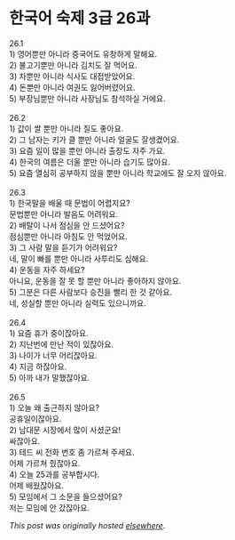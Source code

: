 # 한국어 숙제 3급 26과

<p>26.1<br>1) 영어뿐만 아니라 중국어도 유창하게 말해요.<br>2) 불고기뿐만 아니라 김치도 잘 먹어요.<br>3) 차뿐만 아니라 식사도 대접받았어요.<br>4) 돈뿐만 아니라 여권도 잃어버렸어요.<br>5) 부장님뿐만 아니라 사장님도 참석하실 거에요.<br><br>26.2<br>1) 값이 쌀 뿐만 아니라 질도 좋아요.<br>2) 그 남자는 키가 클 뿐만 아니라 얼굴도 잘생겼어요.<br>3) 요즘 일이 많을 뿐만 아니라 출장도 자주 가요.<br>4) 한국의 여름은 더울 뿐만 아니라 습기도 많아요.<br>5) 요즘 열심히 공부하지 않을 뿐만 아니라 학교에도 잘 오지 않아요.<br><br>26.3<br>1) 한국말을 배울 때 문법이 어렵지요?<br>문법뿐만 아니라 발음도 어려워요.<br>2) 배탈이 나서 점심을 안 드셨어요?<br>점심뿐만 아니라 아침도 안 먹었어요.<br>3) 그 사람 말을 듣기가 어려워요?<br>네, 말이 빠를 뿐만 아니라 사투리도 심해요.<br>4) 운동을 자주 하세요?<br>아니요, 운동을 잘 못 할 뿐만 아니라 좋아하지 않아요.<br>5) 그분은 다른 사람보다 승진을 빨리 한 것 같아요.<br>네, 성실할 뿐만 아니라 실력도 있으니까요.<br><br>26.4<br>1) 요즘 휴가 중이잖아요.<br>2) 지난번에 만난 적이 있잖아요.<br>3) 나이가 너무 어리잖아요.<br>4) 지금 하잖아요.<br>5) 아까 내가 말했잖아요.<br><br>26.5<br>1) 오늘 왜 출근하지 않아요?<br>공휴일이잖아요.<br>2) 남대문 시장에서 많이 사셨군요!<br>싸잖아요.<br>3) 테드 씨 전화 번호 좀 가르쳐 주세요.<br>어제 가르쳐 줬잖아요.<br>4) 오늘 25과를 공부합시다.<br>어제 배웠잖아요.<br>5) 모임에서 그 소문을 들으셨어요?<br>저는 모임에 안 갔잖아요.</p>


*This post was originally hosted [elsewhere](http://planspace.blogspot.com/2009/05/3-26.html).*

